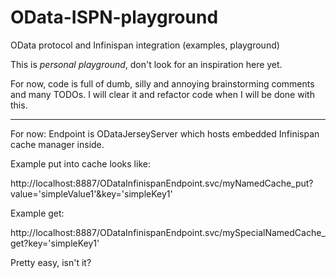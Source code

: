 OData-ISPN-playground
=====================

OData protocol and Infinispan integration (examples, playground)

This is _personal playground_, don't look for an inspiration here yet.

For now, code is full of dumb, silly and annoying brainstorming comments and many TODOs.
I will clear it and refactor code when I will be done with this.

-----------------

For now: Endpoint is ODataJerseyServer which hosts embedded Infinispan cache manager inside.


Example put into cache looks like:

http://localhost:8887/ODataInfinispanEndpoint.svc/myNamedCache_put?value='simpleValue1'&key='simpleKey1'

Example get:

http://localhost:8887/ODataInfinispanEndpoint.svc/mySpecialNamedCache_get?key='simpleKey1'

Pretty easy, isn't it?
